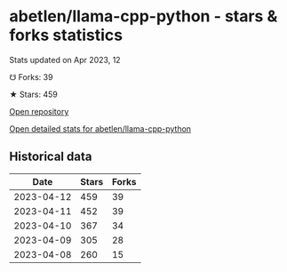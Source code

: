 # abetlen/llama-cpp-python - stars & forks statistics

Stats updated on Apr 2023, 12

☋ Forks: 39

★ Stars: 459

[Open repository](https://github.com/abetlen/llama-cpp-python)

[Open detailed stats for abetlen/llama-cpp-python](https://reviewgithub.com/rep/abetlen/llama-cpp-python)

## Historical data
| Date | Stars | Forks |
|------|-------|-------|
| 2023-04-12 | 459 | 39 | 
| 2023-04-11 | 452 | 39 | 
| 2023-04-10 | 367 | 34 | 
| 2023-04-09 | 305 | 28 | 
| 2023-04-08 | 260 | 15 | 


